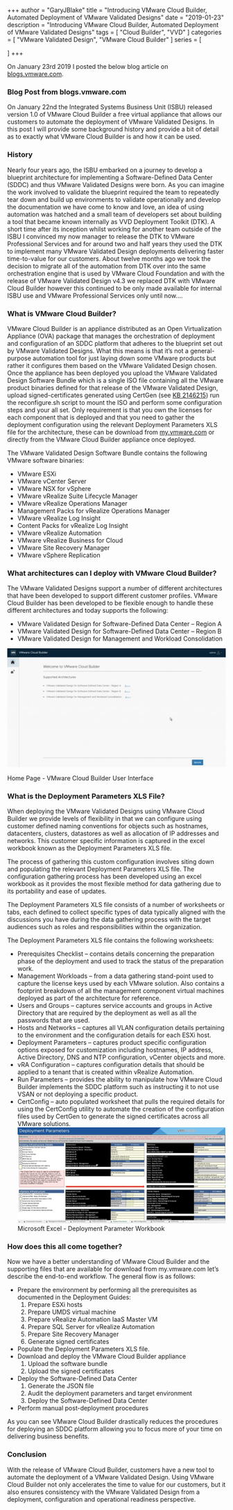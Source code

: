 +++
author = "GaryJBlake"
title = "Introducing VMware Cloud Builder, Automated Deployment of VMware Validated Designs"
date = "2019-01-23"
description = "Introducing VMware Cloud Builder, Automated Deployment of VMware Validated Designs"
tags = [
    "Cloud Builder",
    "VVD"
]
categories = [
    "VMware Validated Design",
    "VMware Cloud Builder"
]
series = [

]
+++

On January 23rd 2019 I posted the below blog article on [blogs.vmware.com](https://blogs.vmware.com/cloud-foundation/2019/01/23/introducing-vmware-cloud-builder-automated-deployment-of-vmware-validated-designs/).

### Blog Post from blogs.vmware.com

On January 22nd the Integrated Systems Business Unit (ISBU) released version 1.0 of VMware Cloud Builder a free virtual appliance that allows our customers to  automate the deployment of VMware Validated Designs. In this post I will  provide some background history and provide a bit of detail as to  exactly what VMware Cloud Builder is and how it can be used.

### History

Nearly four years ago, the ISBU embarked on a journey to develop a  blueprint architecture for implementing a Software-Defined Data Center  (SDDC) and thus VMware Validated Designs were born. As you can imagine  the work involved to validate the blueprint required the team to  repeatedly tear down and build up environments to validate operationally  and develop the documentation we have come to know and love, an idea of  using automation was hatched and a small team of developers set about  building a tool that became known internally as VVD Deployment Toolkit  (DTK). A short time after its inception whilst working for another team  outside of the ISBU I convinced my now manager to release the DTK to  VMware Professional Services and for around two and half years they used  the DTK to implement many VMware Validated Design deployments  delivering faster time-to-value for our customers. About twelve months  ago we took the decision to migrate all of the automation from DTK over  into the same orchestration engine that is used by VMware Cloud  Foundation and with the release of VMware Validated Design v4.3 we  replaced DTK with VMware Cloud Builder however this continued to be only  made available for internal ISBU use and VMware Professional Services  only until now….

### What is VMware Cloud Builder?

VMware Cloud Builder is an appliance distributed as an Open Virtualization Appliance (OVA) package that manages the orchestration of deployment and configuration of an SDDC platform that adheres to the  blueprint set out by VMware Validated Designs. What this means is that it’s not a general-purpose automation tool for just laying down some VMware products but rather it configures them based on the VMware Validated Design chosen. Once the appliance has been deployed you upload the VMware Validated  Design Software Bundle which is a single ISO file containing all the VMware product binaries defined for that release of the VMware Validated Design, upload signed-certificates generated using CertGen (see [KB 2146215](https://kb.vmware.com/s/article/2146215)) run the reconfigure.sh script to mount the ISO and perform some configuration steps and your all set. Only requirement is that you own the licenses for each component that is deployed and that you need to gather the deployment configuration using the relevant Deployment Parameters XLS file for the architecture, these can be download from [my.vmware.com](https://my.vmware.com/group/vmware/info?slug=datacenter_cloud_infrastructure/vmware_validated_design_for_software_defined_data_center/5_0) or directly from the VMware Cloud Builder appliance once deployed.

The VMware Validated Design Software Bundle contains the following VMware software binaries:

- VMware ESXi
- VMware vCenter Server
- VMware NSX for vSphere
- VMware vRealize Suite Lifecycle Manager
- VMware vRealize Operations Manager
- Management Packs for vRealize Operations Manager
- VMware vRealize Log Insight
- Content Packs for vRealize Log Insight
- VMware vRealize Automation
- VMware vRealize Business for Cloud
- VMware Site Recovery Manager
- VMware vSphere Replication

### What architectures can I deploy with VMware Cloud Builder?

The VMware Validated Designs support a number of different  architectures that have been developed to support different customer  profiles. VMware Cloud Builder has been developed to be flexible enough  to handle these different architectures and today supports the  following:

- VMware Validated Design for Software-Defined Data Center – Region A
- VMware Validated Design for Software-Defined Data Center – Region B
- VMware Validated Design for Management and Workload Consolidation

![](/archive/2019/cb-web-ui.png) <figcaption>Home Page - VMware Cloud Builder User Interface</figcaption> 

### What is the Deployment Parameters XLS File?

When deploying the VMware Validated Designs using VMware Cloud Builder we provide levels of flexibility in that we can configure using customer defined naming conventions for objects such as hostnames, datacenters, clusters, datastores as well as allocation of IP addresses  and networks. This customer specific information is captured in the  excel workbook known as the Deployment Parameters XLS file.

The process of gathering this custom configuration involves siting  down and populating the relevant Deployment Parameters XLS file. The  configuration gathering process has been developed using an excel  workbook as it provides the most flexible method for data gathering due  to its portability and ease of updates.

The Deployment Parameters XLS file consists of a number of worksheets  or tabs, each defined to collect specific types of data typically  aligned with the discussions you have during the data gathering process  with the target audiences such as roles and responsibilities within the  organization.

The Deployment Parameters XLS file contains the following worksheets:

- Prerequisites Checklist – contains details concerning the preparation phase of the deployment and used to track the status of the preparation work.
- Management Workloads – from a data gathering stand-point used to capture the license keys used by each VMware solution. Also contains a footprint breakdown of all the management component virtual machines deployed as part of the architecture for reference.
- Users and Groups – captures service accounts and groups in Active Directory that are required by the deployment as well as all the passwords that are used.
- Hosts and Networks – captures all VLAN configuration details pertaining to the environment and the configuration details for each ESXi host.
- Deployment Parameters – captures product specific configuration options exposed for customization including hostnames, IP address, Active Directory, DNS and NTP configuration, vCenter objects and more.
- vRA Configuration – captures configuration details that should be applied to a tenant that is created within vRealize Automation.
- Run Parameters – provides the ability to manipulate how VMware Cloud Builder implements the SDDC platform such as instructing it to not use VSAN or not deploying a specific product.
- CertConfig – auto populated worksheet that pulls the required details for using the CertConfig utility to automate the creation of the configuration files used by CertGen to generate the signed certificates across all VMware solutions.
![](/archive/2019/cb-xls.png) <figcaption>Microsoft Excel - Deployment Parameter Workbook</figcaption>

### How does this all come together?

Now we have a better understanding of VMware Cloud Builder and the  supporting files that are available for download from my.vmware.com  let’s describe the end-to-end workflow. The general flow is as follows:

* Prepare the environment by performing all the prerequisites as documented in the Deployment Guides:
    1. Prepare ESXi hosts
    2. Prepare UMDS virtual machine
    3. Prepare vRealize Automation IaaS Master VM
    4. Prepare SQL Server for vRealize Automation
    5. Prepare Site Recovery Manager
    6. Generate signed certificates
* Populate the Deployment Parameters XLS file.
* Download and deploy the VMware Cloud Builder appliance
    1. Upload the software bundle
    2. Upload the signed certificates
* Deploy the Software-Defined Data Center
    1. Generate the JSON file
    2. Audit the deployment parameters and target environment
    3. Deploy the Software-Defined Data Center
* Perform manual post-deployment procedures

As you can see VMware Cloud Builder drastically reduces the  procedures for deploying an SDDC platform allowing you to focus more of  your time on delivering business benefits.

### Conclusion

With the release of VMware Cloud Builder, customers have a new tool  to automate the deployment of a VMware Validated Design. Using VMware  Cloud Builder not only accelerates the time to value for our customers,  but it also ensures consistency with the VMware Validated Design from a  deployment, configuration and operational readiness perspective.